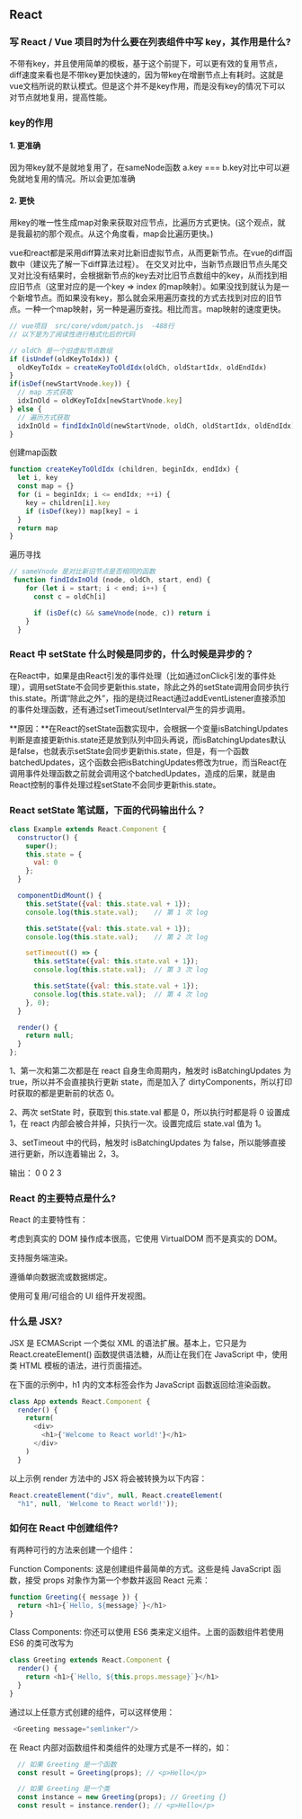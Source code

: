 ## React

### 写 React / Vue 项目时为什么要在列表组件中写 key，其作用是什么?

 不带有key，并且使用简单的模板，基于这个前提下，可以更有效的复用节点，diff速度来看也是不带key更加快速的，因为带key在增删节点上有耗时。这就是vue文档所说的默认模式。但是这个并不是key作用，而是没有key的情况下可以对节点就地复用，提高性能。

 ### key的作用

 #### 1. 更准确

  因为带key就不是就地复用了，在sameNode函数 a.key === b.key对比中可以避免就地复用的情况。所以会更加准确
 #### 2. 更快

 用key的唯一性生成map对象来获取对应节点，比遍历方式更快。(这个观点，就是我最初的那个观点。从这个角度看，map会比遍历更快。)

 vue和react都是采用diff算法来对比新旧虚拟节点，从而更新节点。在vue的diff函数中（建议先了解一下diff算法过程）。
在交叉对比中，当新节点跟旧节点头尾交叉对比没有结果时，会根据新节点的key去对比旧节点数组中的key，从而找到相应旧节点（这里对应的是一个key => index 的map映射）。如果没找到就认为是一个新增节点。而如果没有key，那么就会采用遍历查找的方式去找到对应的旧节点。一种一个map映射，另一种是遍历查找。相比而言。map映射的速度更快。

```js
// vue项目  src/core/vdom/patch.js  -488行
// 以下是为了阅读性进行格式化后的代码

// oldCh 是一个旧虚拟节点数组
if (isUndef(oldKeyToIdx)) {
  oldKeyToIdx = createKeyToOldIdx(oldCh, oldStartIdx, oldEndIdx)
}
if(isDef(newStartVnode.key)) {
  // map 方式获取
  idxInOld = oldKeyToIdx[newStartVnode.key]
} else {
  // 遍历方式获取
  idxInOld = findIdxInOld(newStartVnode, oldCh, oldStartIdx, oldEndIdx)
}
```

创建map函数

```js
function createKeyToOldIdx (children, beginIdx, endIdx) {
  let i, key
  const map = {}
  for (i = beginIdx; i <= endIdx; ++i) {
    key = children[i].key
    if (isDef(key)) map[key] = i
  }
  return map
}
```

遍历寻找

```js
// sameVnode 是对比新旧节点是否相同的函数
 function findIdxInOld (node, oldCh, start, end) {
    for (let i = start; i < end; i++) {
      const c = oldCh[i]

      if (isDef(c) && sameVnode(node, c)) return i
    }
  }
```

### React 中 setState 什么时候是同步的，什么时候是异步的？

在React中，如果是由React引发的事件处理（比如通过onClick引发的事件处理），调用setState不会同步更新this.state，除此之外的setState调用会同步执行this.state。所谓“除此之外”，指的是绕过React通过addEventListener直接添加的事件处理函数，还有通过setTimeout/setInterval产生的异步调用。

**原因：**在React的setState函数实现中，会根据一个变量isBatchingUpdates判断是直接更新this.state还是放到队列中回头再说，而isBatchingUpdates默认是false，也就表示setState会同步更新this.state，但是，有一个函数batchedUpdates，这个函数会把isBatchingUpdates修改为true，而当React在调用事件处理函数之前就会调用这个batchedUpdates，造成的后果，就是由React控制的事件处理过程setState不会同步更新this.state。

### React setState 笔试题，下面的代码输出什么？

```js
class Example extends React.Component {
  constructor() {
    super();
    this.state = {
      val: 0
    };
  }

  componentDidMount() {
    this.setState({val: this.state.val + 1});
    console.log(this.state.val);    // 第 1 次 log

    this.setState({val: this.state.val + 1});
    console.log(this.state.val);    // 第 2 次 log

    setTimeout(() => {
      this.setState({val: this.state.val + 1});
      console.log(this.state.val);  // 第 3 次 log

      this.setState({val: this.state.val + 1});
      console.log(this.state.val);  // 第 4 次 log
    }, 0);
  }

  render() {
    return null;
  }
};
```

1、第一次和第二次都是在 react 自身生命周期内，触发时 isBatchingUpdates 为 true，所以并不会直接执行更新 state，而是加入了 dirtyComponents，所以打印时获取的都是更新前的状态 0。

2、两次 setState 时，获取到 this.state.val 都是 0，所以执行时都是将 0 设置成 1，在 react 内部会被合并掉，只执行一次。设置完成后 state.val 值为 1。

3、setTimeout 中的代码，触发时 isBatchingUpdates 为 false，所以能够直接进行更新，所以连着输出 2，3。

输出： 0 0 2 3

### React 的主要特点是什么?

React 的主要特性有：

考虑到真实的 DOM 操作成本很高，它使用 VirtualDOM 而不是真实的 DOM。

支持服务端渲染。

遵循单向数据流或数据绑定。

使用可复用/可组合的 UI 组件开发视图。

### 什么是 JSX?

JSX 是 ECMAScript 一个类似 XML 的语法扩展。基本上，它只是为 React.createElement() 函数提供语法糖，从而让在我们在 JavaScript 中，使用类 HTML 模板的语法，进行页面描述。

在下面的示例中，h1 内的文本标签会作为 JavaScript 函数返回给渲染函数。

```js
class App extends React.Component {
  render() {
    return(
      <div>
        <h1>{'Welcome to React world!'}</h1>
      </div>
    )
  }
```

以上示例 render 方法中的 JSX 将会被转换为以下内容：

```js
React.createElement("div", null, React.createElement(
  "h1", null, 'Welcome to React world!'));
```

### 如何在 React 中创建组件?

有两种可行的方法来创建一个组件：

Function Components: 这是创建组件最简单的方式。这些是纯 JavaScript 函数，接受 props 对象作为第一个参数并返回 React 元素：

```js
function Greeting({ message }) {
  return <h1>{`Hello, ${message}`}</h1>
}
```

Class Components: 你还可以使用 ES6 类来定义组件。上面的函数组件若使用 ES6 的类可改写为

```js
class Greeting extends React.Component {
  render() {
    return <h1>{`Hello, ${this.props.message}`}</h1>
  }
}
```

通过以上任意方式创建的组件，可以这样使用：

```js
 <Greeting message="semlinker"/>
```

在 React 内部对函数组件和类组件的处理方式是不一样的，如：

```js
  // 如果 Greeting 是一个函数
  const result = Greeting(props); // <p>Hello</p>

  // 如果 Greeting 是一个类
  const instance = new Greeting(props); // Greeting {}
  const result = instance.render(); // <p>Hello</p>
```




